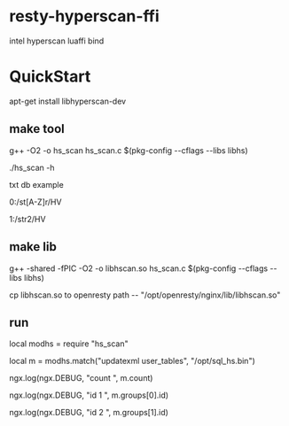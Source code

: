 # resty-hyperscan-ffi
intel hyperscan luaffi bind


# QuickStart

apt-get install libhyperscan-dev 

## make tool

g++ -O2 -o hs\_scan hs\_scan.c $(pkg-config --cflags --libs libhs)

./hs\_scan -h

txt db example 

0:/st[A-Z]r/HV

1:/str2/HV

## make lib

g++ -shared -fPIC -O2 -o libhscan.so hs\_scan.c $(pkg-config --cflags --libs libhs)

cp libhscan.so to openresty path -- "/opt/openresty/nginx/lib/libhscan.so"


## run

local modhs = require "hs\_scan"

local m = modhs.match("updatexml user\_tables", "/opt/sql\_hs.bin")

ngx.log(ngx.DEBUG, "count ", m.count)

ngx.log(ngx.DEBUG, "id 1 ", m.groups[0].id)

ngx.log(ngx.DEBUG, "id 2 ", m.groups[1].id)






